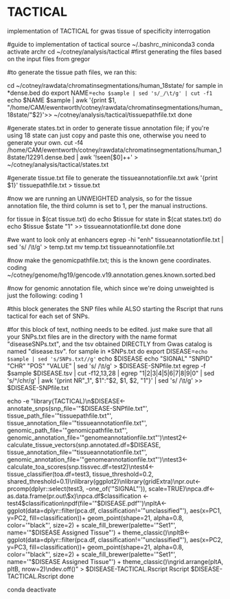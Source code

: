 # TACTICAL
implementation of TACTICAL for gwas tissue of specificity interrogation





#guide to implementation of tactical
source ~/.bashrc_miniconda3
conda activate archr
cd ~/cotney/analysis/tactical
#first generating the files based on the input files from gregor



#to generate the tissue path files, we ran this:

cd ~/cotney/rawdata/chromatinsegmentations/human_18state/
for sample in *dense.bed
do
export NAME=`echo $sample | sed 's/_/\t/g' | cut -f1`
echo $NAME $sample | awk '{print $1, "/home/CAM/ewentworth/cotney/rawdata/chromatinsegmentations/human_18state/"$2}'>> ~/cotney/analysis/tactical/tissuepathfile.txt
done


#generate states.txt in order to generate tissue annotation file; if you're using 18 state can just copy and paste this one, otherwise you need to generate your own. 
cut -f4 /home/CAM/ewentworth/cotney/rawdata/chromatinsegmentations/human_18state/12291.dense.bed | awk '!seen[$0]++' > ~/cotney/analysis/tactical/states.txt


#generate tissue.txt file to generate the tissueannotationfile.txt
awk '{print $1}' tissuepathfile.txt > tissue.txt

#now we are running an UNWEIGHTED analysis, so for the tissue annotation file, the third column is set to 1, per the manual instructions. 

for tissue in $(cat tissue.txt)
do
echo $tissue
for state in $(cat states.txt)
do
echo $tissue $state "1" >> tissueannotationfile.txt
done
done

#we want to look only at enhancers
egrep -hi "enh" tissueannotationfile.txt | sed 's/ /\t/g' > temp.txt
mv temp.txt tissueannotationfile.txt


#now make the genomicpathfile.txt; this is the known gene coordinates. 
coding        ~/cotney/genome/hg19/gencode.v19.annotation.genes.known.sorted.bed

#now for genomic annotation file, which since we're doing unweighted is just the following:
coding	1


#this block generates the SNP files while ALSO starting the Rscript that runs tactical for each set of SNPs. 




#for this block of text, nothing needs to be edited. just make sure that all your SNPs.txt files are in the directory with the name format "diseaseSNPs.txt", and the tsv obtained DIRECTLY from Gwas catalog is named "disease.tsv". 
for sample in *SNPs.txt
do
export DISEASE=`echo $sample | sed 's/SNPs.txt//g'`
echo $DISEASE
echo "SIGNAL" "SNPID" "CHR" "POS" "VALUE" | sed 's/ /\t/g' > $DISEASE-SNPfile.txt
egrep -f $sample $DISEASE.tsv | cut -f12,13,28 | egrep "1|2|3|4|5|6|7|8|9|0" | sed 's/^/chr/g' | awk '{print NR"_1", $1":"$2, $1, $2, "1"}' | sed 's/ /\t/g' >> $DISEASE-SNPfile.txt

echo -e "library(TACTICAL)\n$DISEASE<-annotate_snps(snp_file='"$DISEASE-SNPfile.txt"', tissue_path_file='"tissuepathfile.txt"', tissue_annotation_file='"tissueannotationfile.txt"', genomic_path_file='"genomicpathfile.txt"', genomic_annotation_file='"genomeannotationfile.txt"')\ntest2<-calculate_tissue_vectors(snp.annotated.df=$DISEASE, tissue_annotation_file='"tissueannotationfile.txt"', genomic_annotation_file='"genomeannotationfile.txt"')\ntest3<-calculate_toa_scores(snp.tissvec.df=test2)\ntest4<-tissue_classifier(toa.df=test3, tissue_threshold=0.2, shared_threshold=0.1)\nlibrary(ggplot2)\nlibrary(gridExtra)\npr.out<-prcomp(dplyr::select(test3, -one_of('"SIGNAL"')), scale=TRUE)\npca.df<-as.data.frame(pr.out\$x)\npca.df$classification <-test4$classification\npdf(file='"$DISEASE.pdf"')\npltA<-ggplot(data=dplyr::filter(pca.df, classification!='"unclassified"'), aes(x=PC1, y=PC2, fill=classification))+ geom_point(shape=21, alpha=0.8, color='"black"', size=2) + scale_fill_brewer(palette='"Set1"', name='"$DISEASE Assigned Tissue"') + theme_classic()\npltB<-ggplot(data=dplyr::filter(pca.df, classification!='"unclassified"'), aes(x=PC2, y=PC3, fill=classification))+ geom_point(shape=21, alpha=0.8, color='"black"', size=2) + scale_fill_brewer(palette='"Set1"', name='"$DISEASE Assigned Tissue"') + theme_classic()\ngrid.arrange(pltA, pltB, nrow=2)\ndev.off()" > $DISEASE-TACTICAL.Rscript
Rscript $DISEASE-TACTICAL.Rscript
done

conda deactivate
